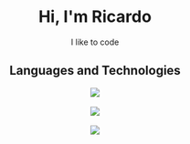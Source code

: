 <h1 align="center">Hi, I'm Ricardo</h1>
<p align="center">I like to code</p>

<h2 align="center">Languages and Technologies</h2>
<p align="center">
  <div align="center">
    <img src="https://skillicons.dev/icons?i=go,typescript,elixir"/>
    <br></br>
    <img src="https://skillicons.dev/icons?i=react,tailwind,express,nest,next"/>
    <br></br>
    <img src="https://skillicons.dev/icons?i=neovim,linux,bash,git,jest,docker,kubernetes"/>
  </div>
</p>
